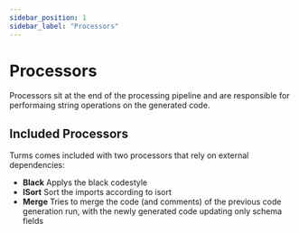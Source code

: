 ```yaml
---
sidebar_position: 1
sidebar_label: "Processors"
---
```


# Processors

Processors sit at the end of the processing pipeline and are responsible for performaing string
operations on the generated code.

## Included Processors

Turms comes included with two processors that rely on external dependencies:

- **Black** Applys the black codestyle
- **ISort** Sort the imports according to isort
- **Merge** Tries to merge the code (and comments) of the previous code generation run, with the newly generated code updating only schema fields

